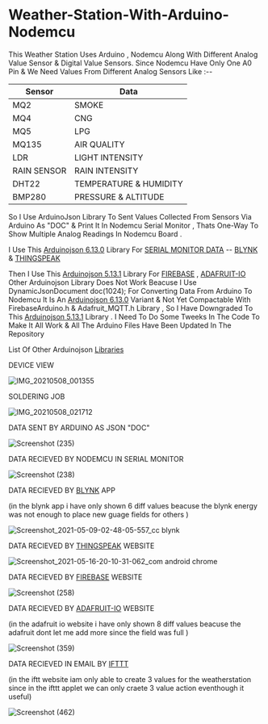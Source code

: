 # Weather-Station-With-Arduino-Nodemcu
This Weather Station Uses Arduino , Nodemcu Along With Different Analog  Value Sensor & Digital Value Sensors. 
Since Nodemcu Have Only One A0 Pin & We Need Values From Different Analog Sensors Like :--

Sensor         | Data
----           | ------
MQ2            | SMOKE 
MQ4            | CNG 
MQ5            | LPG
MQ135          | AIR QUALITY
LDR            | LIGHT INTENSITY
RAIN SENSOR    | RAIN INTENSITY
DHT22          | TEMPERATURE & HUMIDITY  
BMP280         | PRESSURE & ALTITUDE 


So I Use ArduinoJson Library To Sent Values Collected From Sensors Via Arduino As "DOC" & Print It In Nodemcu Serial Monitor , Thats One-Way To Show Multiple Analog Readings In Nodemcu Board .

I Use This [Arduinojson 6.13.0](https://downloads.arduino.cc/libraries/github.com/bblanchon/ArduinoJson-6.13.0.zip) Library For [SERIAL MONITOR DATA](https://user-images.githubusercontent.com/25906435/118393393-86381180-b65c-11eb-9b50-215d0a341aa8.png) -- [BLYNK](https://blynk.io/) & [THINGSPEAK](https://thingspeak.com/) 

Then I Use This [Arduinojson 5.13.1](https://downloads.arduino.cc/libraries/github.com/bblanchon/ArduinoJson-5.13.1.zip) Library For [FIREBASE](https://firebase.google.com) , [ADAFRUIT-IO](https://io.adafruit.com/)  Other Arduinojson Library Does Not Work Beacuse I Use DynamicJsonDocument doc(1024); For Converting Data From Arduino To Nodemcu It Is An [Arduinojson 6.13.0](https://downloads.arduino.cc/libraries/github.com/bblanchon/ArduinoJson-6.13.0.zip) Variant & Not Yet Compactable With FirebaseArduino.h & Adafruit_MQTT.h Library , So I Have Downgraded To This [Arduinojson 5.13.1](https://downloads.arduino.cc/libraries/github.com/bblanchon/ArduinoJson-5.13.1.zip) Library . I Need To Do Some Tweeks In The Code To Make It All Work & All The Arduino Files Have Been Updated In The Repository

List Of Other Arduinojson [Libraries](https://www.arduinolibraries.info/libraries/arduino-json)

DEVICE VIEW

![IMG_20210508_001355](https://user-images.githubusercontent.com/25906435/118393866-ec259880-b65e-11eb-849f-6b332e847f9f.jpg)

SOLDERING JOB 

![IMG_20210508_021712](https://user-images.githubusercontent.com/25906435/118393871-f8a9f100-b65e-11eb-8395-6a28c39265ce.jpg)


DATA SENT BY ARDUINO AS JSON "DOC"

![Screenshot (235)](https://user-images.githubusercontent.com/25906435/118393371-71f41480-b65c-11eb-94cd-511564734ba4.png)

DATA RECIEVED BY NODEMCU IN SERIAL MONITOR

![Screenshot (238)](https://user-images.githubusercontent.com/25906435/118393393-86381180-b65c-11eb-9b50-215d0a341aa8.png)

DATA RECIEVED BY [BLYNK](https://blynk.io/) APP

(in the blynk app i have only shown 6 diff values beacuse the blynk energy was not enough to place new guage fields for others )

![Screenshot_2021-05-09-02-48-05-557_cc blynk](https://user-images.githubusercontent.com/25906435/118393486-12e2cf80-b65d-11eb-97fb-504bba5522a6.jpg)

DATA RECIEVED BY [THINGSPEAK](https://thingspeak.com/) WEBSITE

![Screenshot_2021-05-16-20-10-31-062_com android chrome](https://user-images.githubusercontent.com/25906435/118401476-85ff3c80-b683-11eb-8f7d-4bb1ef685694.jpg)

DATA RECIEVED BY [FIREBASE](https://firebase.google.com) WEBSITE

![Screenshot (258)](https://user-images.githubusercontent.com/25906435/118621314-df7e7d00-b7e3-11eb-8ba2-2c568cd2aa0e.png)

DATA RECIEVED BY [ADAFRUIT-IO](https://io.adafruit.com/) WEBSITE

(in the adafruit io website i have only shown 8 diff values beacuse the adafruit dont let me add more since the field was full )

![Screenshot (359)](https://user-images.githubusercontent.com/25906435/119191020-c0117980-ba9b-11eb-8f94-e5fa19a67de7.png)

DATA RECIEVED IN EMAIL BY [IFTTT](https://ifttt.com/)

(in the iftt website iam only able to create 3 values for the weatherstation since in the ifttt applet we can only craete 3 value action eventhough it useful)

![Screenshot (462)](https://user-images.githubusercontent.com/25906435/119258444-3f5f9400-bbe7-11eb-87d3-d196368f5a3b.png)
